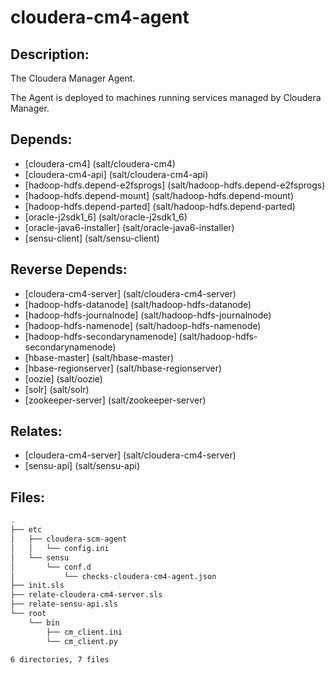 # cloudera-cm4-agent

## Description:

The Cloudera Manager Agent.

The Agent is deployed to machines running services managed by Cloudera Manager.

## Depends:

  -  [cloudera-cm4] (salt/cloudera-cm4)
  -  [cloudera-cm4-api] (salt/cloudera-cm4-api)
  -  [hadoop-hdfs.depend-e2fsprogs] (salt/hadoop-hdfs.depend-e2fsprogs)
  -  [hadoop-hdfs.depend-mount] (salt/hadoop-hdfs.depend-mount)
  -  [hadoop-hdfs.depend-parted] (salt/hadoop-hdfs.depend-parted)
  -  [oracle-j2sdk1\_6] (salt/oracle-j2sdk1_6)
  -  [oracle-java6-installer] (salt/oracle-java6-installer)
  -  [sensu-client] (salt/sensu-client)

## Reverse Depends:

  -  [cloudera-cm4-server] (salt/cloudera-cm4-server)
  -  [hadoop-hdfs-datanode] (salt/hadoop-hdfs-datanode)
  -  [hadoop-hdfs-journalnode] (salt/hadoop-hdfs-journalnode)
  -  [hadoop-hdfs-namenode] (salt/hadoop-hdfs-namenode)
  -  [hadoop-hdfs-secondarynamenode] (salt/hadoop-hdfs-secondarynamenode)
  -  [hbase-master] (salt/hbase-master)
  -  [hbase-regionserver] (salt/hbase-regionserver)
  -  [oozie] (salt/oozie)
  -  [solr] (salt/solr)
  -  [zookeeper-server] (salt/zookeeper-server)

## Relates:

  -  [cloudera-cm4-server] (salt/cloudera-cm4-server)
  -  [sensu-api] (salt/sensu-api)

## Files:

```bash
.
├── etc
│   ├── cloudera-scm-agent
│   │   └── config.ini
│   └── sensu
│       └── conf.d
│           └── checks-cloudera-cm4-agent.json
├── init.sls
├── relate-cloudera-cm4-server.sls
├── relate-sensu-api.sls
└── root
    └── bin
        ├── cm_client.ini
        └── cm_client.py

6 directories, 7 files
```
